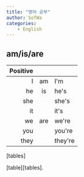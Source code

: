 ```yaml
---
title: "영어 공부"
author: SofWa
categories:
    - English
---
```

## am/is/are

| Positive									 |||
|---:|:----:|:---|
|I|am|I'm|
|he|is|he's|
|she||she's|
|it||it's|
|we|are|we're|
|you||you're|
|they||they're|
[tables]

[table][tables].